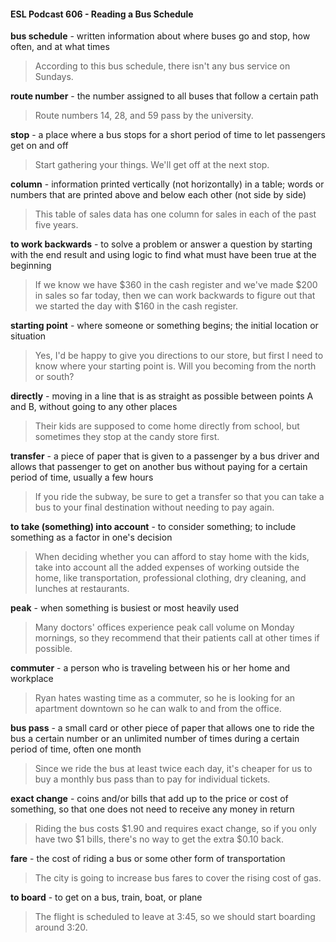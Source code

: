 #### ESL Podcast 606 - Reading a Bus Schedule

**bus schedule** - written information about where buses go and stop, how often,
and at what times

> According to this bus schedule, there isn't any bus service on Sundays.

**route number** - the number assigned to all buses that follow a certain path

> Route numbers 14, 28, and 59 pass by the university.

**stop** - a place where a bus stops for a short period of time to let passengers get
on and off

> Start gathering your things. We'll get off at the next stop.

**column** - information printed vertically (not horizontally) in a table; words or
numbers that are printed above and below each other (not side by side)

> This table of sales data has one column for sales in each of the past five years.

**to work backwards** - to solve a problem or answer a question by starting with
the end result and using logic to find what must have been true at the beginning

> If we know we have $360 in the cash register and we've made $200 in sales so
far today, then we can work backwards to figure out that we started the day with
$160 in the cash register.

**starting point** - where someone or something begins; the initial location or
situation

> Yes, I'd be happy to give you directions to our store, but first I need to know
where your starting point is. Will you becoming from the north or south?

**directly** - moving in a line that is as straight as possible between points A and B,
without going to any other places

> Their kids are supposed to come home directly from school, but sometimes
they stop at the candy store first.

**transfer** - a piece of paper that is given to a passenger by a bus driver and
allows that passenger to get on another bus without paying for a certain period of
time, usually a few hours

> If you ride the subway, be sure to get a transfer so that you can take a bus to
your final destination without needing to pay again.

**to take (something) into account** - to consider something; to include
something as a factor in one's decision

> When deciding whether you can afford to stay home with the kids, take into
account all the added expenses of working outside the home, like transportation,
professional clothing, dry cleaning, and lunches at restaurants.

**peak** - when something is busiest or most heavily used

> Many doctors' offices experience peak call volume on Monday mornings, so
they recommend that their patients call at other times if possible.

**commuter** - a person who is traveling between his or her home and workplace

> Ryan hates wasting time as a commuter, so he is looking for an apartment
downtown so he can walk to and from the office.

**bus pass** - a small card or other piece of paper that allows one to ride the bus a
certain number or an unlimited number of times during a certain period of time,
often one month

> Since we ride the bus at least twice each day, it's cheaper for us to buy a
monthly bus pass than to pay for individual tickets.

**exact change** - coins and/or bills that add up to the price or cost of something,
so that one does not need to receive any money in return

> Riding the bus costs $1.90 and requires exact change, so if you only have two
$1 bills, there's no way to get the extra $0.10 back.

**fare** - the cost of riding a bus or some other form of transportation

> The city is going to increase bus fares to cover the rising cost of gas.

**to board** - to get on a bus, train, boat, or plane

> The flight is scheduled to leave at 3:45, so we should start boarding around
3:20.

